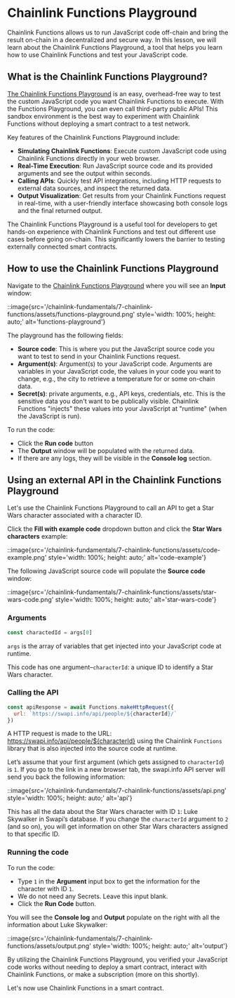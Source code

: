 # Chainlink Functions Playground

Chainlink Functions allows us to run JavaScript code off-chain and bring the result on-chain in a decentralized and secure way. In this lesson, we will learn about the Chainlink Functions Playground, a tool that helps you learn how to use Chainlink Functions and test your JavaScript code. 

## What is the Chainlink Functions Playground?

[The Chainlink Functions Playground](https://functions.chain.link/playground/60f46de7-d42a-45d6-aade-e41a15160dbe) is an easy, overhead-free way to test the custom JavaScript code you want Chainlink Functions to execute. With the Functions Playground, you can even call third-party public APIs! This sandbox environment is the best way to experiment with Chainlink Functions without deploying a smart contract to a test network.

Key features of the Chainlink Functions Playground include:

- **Simulating Chainlink Functions**: Execute custom JavaScript code using Chainlink Functions directly in your web browser.
- **Real-Time Execution**: Run JavaScript source code and its provided arguments and see the output within seconds.
- **Calling APIs**: Quickly test API integrations, including HTTP requests to external data sources, and inspect the returned data.
- **Output Visualization**: Get results from your Chainlink Functions request in real-time, with a user-friendly interface showcasing both console logs and the final returned output.

The Chainlink Functions Playground is a useful tool for developers to get hands-on experience with Chainlink Functions and test out different use cases before going on-chain. This significantly lowers the barrier to testing externally connected smart contracts.

## How to use the Chainlink Functions Playground

Navigate to the [Chainlink Functions Playground](https://functions.chain.link/playground) where you will see an **Input** window:

::image{src='/chainlink-fundamentals/7-chainlink-functions/assets/functions-playground.png' style='width: 100%; height: auto;' alt='functions-playground'}

The playground has the following fields:

- **Source code**: This is where you put the JavaScript source code you want to test to send in your Chainlink Functions request.
- **Argument(s)**: Argument(s) to your JavaScript code. Arguments are variables in your JavaScript code, the values in your code you want to change, e.g., the city to retrieve a temperature for or some on-chain data.
- **Secret(s)**: private arguments, e.g., API keys, credentials, etc. This is the sensitive data you don't want to be publically visible. Chainlink Functions "injects" these values into your JavaScript at "runtime" (when the JavaScript is run).

To run the code:

- Click the **Run code** button 
- The **Output** window will be populated with the returned data. 
- If there are any logs, they will be visible in the **Console log** section.

## Using an external API in the Chainlink Functions Playground

Let's use the Chainlink Functions Playground to call an API to get a Star Wars character associated with a character ID.

Click the **Fill with example code** dropdown button and click the **Star Wars characters** example:

::image{src='/chainlink-fundamentals/7-chainlink-functions/assets/code-example.png' style='width: 100%; height: auto;' alt='code-example'}

The following JavaScript source code will populate the **Source code** window:

::image{src='/chainlink-fundamentals/7-chainlink-functions/assets/star-wars-code.png' style='width: 100%; height: auto;' alt='star-wars-code'}

### Arguments 

```javascript
const charactedId = args[0]
```

`args` is the array of variables that get injected into your JavaScript code at runtime.

This code has one argument–`characterId`: a unique ID to identify a Star Wars character. 

### Calling the API

```javascript
const apiResponse = await Functions.makeHttpRequest({
  url: `https://swapi.info/api/people/${characterId}/`
})
```

A HTTP request is made to the URL: https://swapi.info/api/people/${characterId} using the Chainlink `Functions` library that is also injected into the source code at runtime.

Let’s assume that your first argument (which gets assigned to `characterId`) is `1`. If you go to the link in a new browser tab, the swapi.info API server will send you back the following information:

::image{src='/chainlink-fundamentals/7-chainlink-functions/assets/api.png' style='width: 100%; height: auto;' alt='api'}

This has all the data about the Star Wars character with ID `1`: Luke Skywalker in Swapi’s database. If you change the `characterId` argument to `2` (and so on), you will get information on other Star Wars characters assigned to that specific ID.

### Running the code

To run the code:

- Type `1` in the **Argument** input box to get the information for the character with ID `1`.
- We do not need any Secrets. Leave this input blank.
- Click the **Run Code** button.

You will see the **Console log** and **Output** populate on the right with all the information about Luke Skywalker:

::image{src='/chainlink-fundamentals/7-chainlink-functions/assets/output.png' style='width: 100%; height: auto;' alt='output'}

By utilizing the Chainlink Functions Playground, you verified your JavaScript code works without needing to deploy a smart contract, interact with Chainlink Functions, or make a subscription (more on this shortly).

Let's now use Chainlink Functions in a smart contract.
